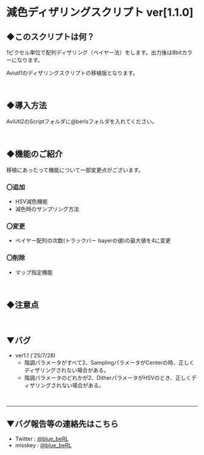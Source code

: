 # 減色ディザリングスクリプト ver[1.1.0]

## ◆このスクリプトは何？
1ピクセル単位で配列ディザリング（ベイヤー法）をします。出力後は8bitカラーになります。

Aviutl1のディザリングスクリプトの移植版となります。

<br>

## ◆導入方法
AviUtl2のScriptフォルダに@berlsフォルダを入れてください。

<br>

## ◆機能のご紹介
移植にあったって機能について一部変更点がございます。

### 〇追加
- HSV減色機能
- 減色時のサンプリング方法

### 〇変更
- ベイヤー配列の次数(トラックバー bayerの値)の最大値を4に変更

### 〇削除
- マップ指定機能

<br>

## ◆注意点


<br>

## ▼バグ
- ver1.1 ('25/7/28)
  - 階調パラメータがすべて2、SamplingパラメータがCenterの時、正しくディザリングされない場合がある。
  - 階調パラメータのどれかが2、DitherパラメータがHSVのとき、正しくディザリングされない場合がある。

<br>

---
## ▼バグ報告等の連絡先はこちら
- Twitter : [@blue_beRL](https://twitter.com/blue_beRL)
- misskey : [@blue_beRL](https://misskey.io/@blue_beRL)
